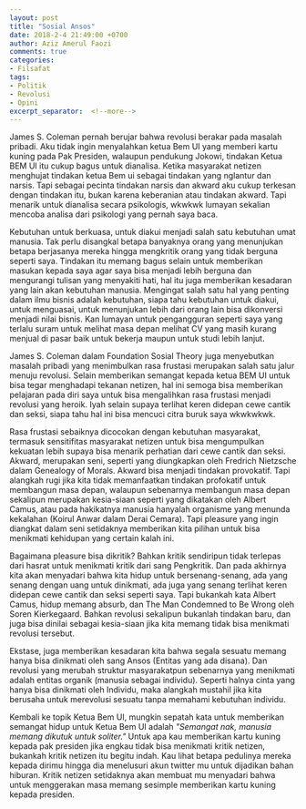 ```yaml
---
layout: post
title: "Sosial Ansos"
date: 2018-2-4 21:49:00 +0700
author: Aziz Amerul Faozi
comments: true
categories: 
- Filsafat
tags:
- Politik
- Revolusi
- Opini
excerpt_separator:  <!--more-->
---
```


James S. Coleman pernah berujar bahwa revolusi berakar pada masalah pribadi. Aku tidak ingin menyalahkan ketua Bem UI yang memberi kartu kuning pada Pak Presiden, walaupun pendukung Jokowi, tindakan Ketua BEM UI itu cukup bagus untuk dianalisa. Ketika masyarakat netizen menghujat tindakan ketua Bem ui sebagai tindakan yang nglantur dan narsis. Tapi sebagai pecinta tindakan narsis dan akward aku cukup terkesan dengan tindakan itu, bukan karena keberanian atau tindakan akward. Tapi menarik untuk dianalisa secara psikologis, wkwkwk lumayan sekalian mencoba analisa dari psikologi yang pernah saya baca.

Kebutuhan untuk berkuasa, untuk diakui menjadi salah satu kebutuhan umat manusia. Tak perlu disangkal betapa banyaknya orang yang menunjukan betapa berjasanya mereka hingga mengkritik orang yang tidak berguna seperti saya. Tindakan itu memang bagus selain untuk memberikan masukan kepada saya agar saya bisa menjadi lebih berguna dan mengurangi tulisan yang menyakiti hati, hal itu juga memberikan kesadaran yang lain akan kebutuhan manusia. Mengingat salah satu hal yang penting dalam ilmu bisnis adalah kebutuhan, siapa tahu kebutuhan untuk diakui, untuk menguasai, untuk menunjukan lebih dari orang lain bisa dikonversi menjadi nilai bisnis. Kan lumayan untuk pengangguran seperti saya yang terlalu suram untuk melihat masa depan melihat CV yang masih kurang menjual di pasar baik untuk bekerja maupun untuk studi lebih lanjut. 

James S. Coleman dalam Foundation Sosial Theory juga menyebutkan masalah pribadi yang menimbulkan rasa frustasi merupakan salah satu jalur menuju revolusi. Selain memberikan semangat kepada ketua BEM UI untuk bisa tegar menghadapi tekanan netizen, hal ini semoga bisa memberikan pelajaran pada diri saya untuk bisa mengalihkan rasa frustasi menjadi revolusi yang heroik. Iyah selain supaya terlihat keren didepan cewe cantik dan seksi, siapa tahu hal ini bisa mencuci citra buruk saya wkwkwkwk. 

Rasa frustasi sebaiknya dicocokan dengan kebutuhan masyarakat, termasuk sensitifitas masyarakat netizen untuk bisa mengumpulkan kekuatan lebih supaya bisa menarik perhatian dari cewe cantik dan seksi. Akward, merupakan seni, seperti yang diungkapkan oleh Fredrich Nietzsche dalam Genealogy of Morals. Akward bisa menjadi tindakan provokatif. Tapi alangkah rugi jika kita tidak memanfaatkan tindakan profokatif untuk membangun masa depan, walaupun sebenarnya membangun masa depan sekalipun merupakan kesia-siaan seperti yang dikatakan oleh Albert Camus, atau pada hakikatnya manusia hanyalah organisme yang menunda kekalahan (Koirul Anwar dalam Derai Cemara). Tapi pleasure yang ingin diangkat dalam seni setidaknya memberikan kita pilihan untuk bisa menikmati kehidupan yang certain kalah ini. 

Bagaimana pleasure bisa dikritik? Bahkan kritik sendiripun tidak terlepas dari hasrat untuk menikmati kritik dari sang Pengkritik. Dan pada akhirnya kita akan menyadari bahwa kita hidup untuk bersenang-senang, ada yang senang dengan uang untuk dinikmati, ada juga yang senang terlihat keren didepan cewe cantik dan seksi seperti saya. Tapi bukankah kata Albert Camus, hidup memang absurb, dan The Man Condemned to Be Wrong oleh Soren Kierkegaard. Bahkan revolusi sekalipun bukanlah tindakan baru, dan juga bisa dinilai sebagai kesia-siaan jika kita memang tidak bisa menikmati revolusi tersebut. 

Ekstase, juga memberikan kesadaran kita bahwa segala sesuatu memang hanya bisa dinikmati oleh sang Ansos (Entitas yang ada disana). Dan revolusi yang merubah struktur masyarakatpun sebenarnya yang menikmati adalah entitas organik (manusia sebagai individu). Seperti halnya cinta yang hanya bisa dinikmati oleh Individu, maka alangkah mustahil jika kita berusaha untuk merevolusi sesuatu tanpa memahami kebutuhan individu. 

Kembali ke topik Ketua Bem UI, mungkin sepatah kata untuk memberikan semangat hidup untuk Ketua Bem UI adalah *"Semangat nak, manusia memang dikutuk untuk soliter."* Untuk apa kau memberikan kartu kuning kepada pak presiden jika engkau tidak bisa menikmati kritik netizen, bukankah kritik netizen itu begitu indah. Kau lihat betapa pedulinya mereka kepada dirimu hingga dia menelusuri akun twitter mu untuk dijadikan bahan hiburan. Kritik netizen setidaknya akan membuat mu menyadari bahwa untuk menggerakan masa memang sesimple memberikan kartu kuning kepada presiden. 
 

